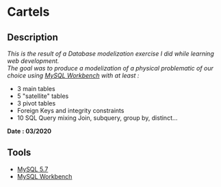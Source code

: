 # Cartels

## Description
*This is the result of a Database modelization exercise I did while learning web development.*<br>
*The goal was to produce a modelization of a physical problematic of our choice using [MySQL Workbench][2] with at least :*
- 3 main tables
- 5 "satellite" tables
- 3 pivot tables
- Foreign Keys and integrity constraints
- 10 SQL Query mixing Join, subquery, group by, distinct...

**Date : 03/2020**

## Tools
- [MySQL 5.7][1]
- [MySQL Workbench][2]

[1]: https://dev.mysql.com/doc/refman/5.7/en/
[2]: https://www.mysql.com/products/workbench/



